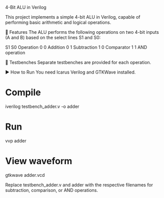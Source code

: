 4-Bit ALU in Verilog

This project implements a simple 4-bit ALU in Verilog, capable of performing basic arithmetic and logical operations.

🔧 Features
The ALU performs the following operations on two 4-bit inputs (A and B) based on the select lines S1 and S0:

S1	S0	Operation
0	0	Addition
0	1	Subtraction
1	0	Comparator
1	1	AND operation

🧪 Testbenches
Separate testbenches are provided for each operation.

▶️ How to Run
You need Icarus Verilog and GTKWave installed.

# Compile
iverilog testbench_adder.v -o adder

# Run
vvp adder

# View waveform
gtkwave adder.vcd

Replace testbench_adder.v and adder with the respective filenames for subtraction, comparison, or AND operations.
